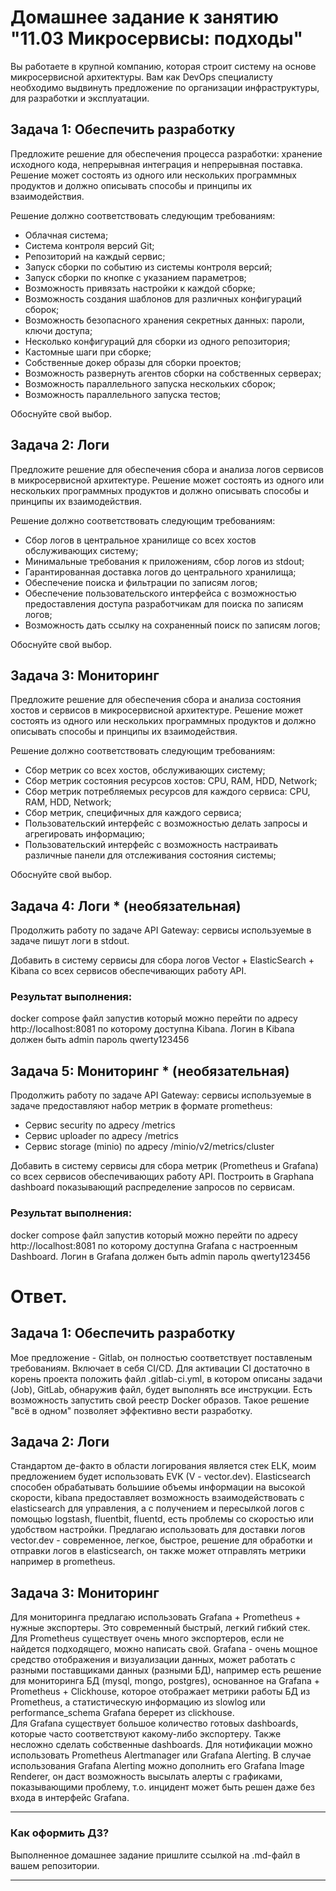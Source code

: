 # Домашнее задание к занятию "11.03 Микросервисы: подходы"

Вы работаете в крупной компанию, которая строит систему на основе микросервисной архитектуры.
Вам как DevOps специалисту необходимо выдвинуть предложение по организации инфраструктуры, для разработки и эксплуатации.


## Задача 1: Обеспечить разработку

Предложите решение для обеспечения процесса разработки: хранение исходного кода, непрерывная интеграция и непрерывная поставка. 
Решение может состоять из одного или нескольких программных продуктов и должно описывать способы и принципы их взаимодействия.

Решение должно соответствовать следующим требованиям:
- Облачная система;
- Система контроля версий Git;
- Репозиторий на каждый сервис;
- Запуск сборки по событию из системы контроля версий;
- Запуск сборки по кнопке с указанием параметров;
- Возможность привязать настройки к каждой сборке;
- Возможность создания шаблонов для различных конфигураций сборок;
- Возможность безопасного хранения секретных данных: пароли, ключи доступа;
- Несколько конфигураций для сборки из одного репозитория;
- Кастомные шаги при сборке;
- Собственные докер образы для сборки проектов;
- Возможность развернуть агентов сборки на собственных серверах;
- Возможность параллельного запуска нескольких сборок;
- Возможность параллельного запуска тестов;

Обоснуйте свой выбор.

## Задача 2: Логи

Предложите решение для обеспечения сбора и анализа логов сервисов в микросервисной архитектуре.
Решение может состоять из одного или нескольких программных продуктов и должно описывать способы и принципы их взаимодействия.

Решение должно соответствовать следующим требованиям:
- Сбор логов в центральное хранилище со всех хостов обслуживающих систему;
- Минимальные требования к приложениям, сбор логов из stdout;
- Гарантированная доставка логов до центрального хранилища;
- Обеспечение поиска и фильтрации по записям логов;
- Обеспечение пользовательского интерфейса с возможностью предоставления доступа разработчикам для поиска по записям логов;
- Возможность дать ссылку на сохраненный поиск по записям логов;

Обоснуйте свой выбор.

## Задача 3: Мониторинг

Предложите решение для обеспечения сбора и анализа состояния хостов и сервисов в микросервисной архитектуре.
Решение может состоять из одного или нескольких программных продуктов и должно описывать способы и принципы их взаимодействия.

Решение должно соответствовать следующим требованиям:
- Сбор метрик со всех хостов, обслуживающих систему;
- Сбор метрик состояния ресурсов хостов: CPU, RAM, HDD, Network;
- Сбор метрик потребляемых ресурсов для каждого сервиса: CPU, RAM, HDD, Network;
- Сбор метрик, специфичных для каждого сервиса;
- Пользовательский интерфейс с возможностью делать запросы и агрегировать информацию;
- Пользовательский интерфейс с возможность настраивать различные панели для отслеживания состояния системы;

Обоснуйте свой выбор.

## Задача 4: Логи * (необязательная)

Продолжить работу по задаче API Gateway: сервисы используемые в задаче пишут логи в stdout. 

Добавить в систему сервисы для сбора логов Vector + ElasticSearch + Kibana со всех сервисов обеспечивающих работу API.

### Результат выполнения: 

docker compose файл запустив который можно перейти по адресу http://localhost:8081 по которому доступна Kibana.
Логин в Kibana должен быть admin пароль qwerty123456


## Задача 5: Мониторинг * (необязательная)

Продолжить работу по задаче API Gateway: сервисы используемые в задаче предоставляют набор метрик в формате prometheus:

- Сервис security по адресу /metrics
- Сервис uploader по адресу /metrics
- Сервис storage (minio) по адресу /minio/v2/metrics/cluster

Добавить в систему сервисы для сбора метрик (Prometheus и Grafana) со всех сервисов обеспечивающих работу API.
Построить в Graphana dashboard показывающий распределение запросов по сервисам.

### Результат выполнения: 

docker compose файл запустив который можно перейти по адресу http://localhost:8081 по которому доступна Grafana с настроенным Dashboard.
Логин в Grafana должен быть admin пароль qwerty123456


# Ответ.

## Задача 1: Обеспечить разработку

Мое предложение - Gitlab, он полностью соответствует поставленым требованиям. Включает в себя CI/CD. Для активации CI достаточно в корень проекта положить файл .gitlab-ci.yml, в котором описаны задачи (Job), GitLab, обнаружив файл, будет выполнять все инструкции. Есть возможность запустить свой реестр Docker образов. 
Такое решение "всё в одном" позволяет эффективно вести разработку.

## Задача 2: Логи

Стандартом де-факто в области логирования является стек ELK, моим предложением будет использовать EVK (V - vector.dev). Elasticsearch способен обрабатывать большиие объемы информации на высокой скорости, kibana предоставляет возможность взаимодействовать с elasticsearch для управления, а с получением и пересылкой логов с помощью logstash, fluentbit, fluentd, есть проблемы со скоростью или удобством настройки. Предлагаю использовать для доставки логов vector.dev - современное, легкое, быстрое, решение для обработки и отправки логов в elasticsearch, он также может отправлять метрики например в prometheus.

## Задача 3: Мониторинг

Для мониторинга предлагаю использовать Grafana + Prometheus + нужные экспортеры. Это современный быстрый, легкий гибкий стек. Для Prometheus существует очень много экспортеров, если не найдется подходящего, можно написать свой. Grafana - очень мощное средство отображения и визуализации данных, может работать с разными поставщиками данных (разными БД), например есть решение для мониторинга БД (mysql, mongo, postgres), основанное на Grafana + Prometheus + Clickhouse, которое отображает метрики работы БД из Prometheus, а статистическую информацию из slowlog или performance_schema Grafana беререт из clickhouse.  
Для Grafana существует большое количество готовых dashboards, которые часто соответствуют какому-либо экспортеру. Также несложно сделать собственные dashboards.
Для нотификации можно использовать Prometheus Alertmanager или Grafana Alerting. В случае использования Grafana Alerting можно дополнить его Grafana Image Renderer, он даст возможность высылать алерты с графиками, показывающими проблему, т.о. инцидент может быть решен даже без входа в интерфейс Grafana. 

---

### Как оформить ДЗ?

Выполненное домашнее задание пришлите ссылкой на .md-файл в вашем репозитории.

---
